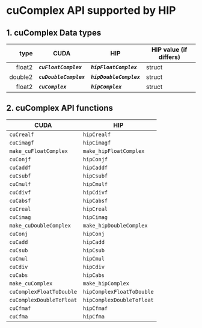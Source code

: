 # cuComplex API supported by HIP

## **1. cuComplex Data types**

| **type**     |   **CUDA**                                                    |   **HIP**                                                  |**HIP value** (if differs) |
|-------------:|---------------------------------------------------------------|------------------------------------------------------------|---------------------------|
| float2       |***`cuFloatComplex`***                                         |***`hipFloatComplex`***                                     | struct                    |
| double2      |***`cuDoubleComplex`***                                        |***`hipDoubleComplex`***                                    | struct                    |
| float2       |***`cuComplex`***                                              |***`hipComplex`***                                          | struct                    |

## **2. cuComplex API functions**

|   **CUDA**                                                |   **HIP**                                       |
|-----------------------------------------------------------|-------------------------------------------------|
|`cuCrealf`                                                 |`hipCrealf`                                      |
|`cuCimagf`                                                 |`hipCimagf`                                      |
|`make_cuFloatComplex`                                      |`make_hipFloatComplex`                           |
|`cuConjf`                                                  |`hipConjf`                                       |
|`cuCaddf`                                                  |`hipCaddf`                                       |
|`cuCsubf`                                                  |`hipCsubf`                                       |
|`cuCmulf`                                                  |`hipCmulf`                                       |
|`cuCdivf`                                                  |`hipCdivf`                                       |
|`cuCabsf`                                                  |`hipCabsf`                                       |
|`cuCreal`                                                  |`hipCreal`                                       |
|`cuCimag`                                                  |`hipCimag`                                       |
|`make_cuDoubleComplex`                                     |`make_hipDoubleComplex`                          |
|`cuConj`                                                   |`hipConj`                                        |
|`cuCadd`                                                   |`hipCadd`                                        |
|`cuCsub`                                                   |`hipCsub`                                        |
|`cuCmul`                                                   |`hipCmul`                                        |
|`cuCdiv`                                                   |`hipCdiv`                                        |
|`cuCabs`                                                   |`hipCabs`                                        |
|`make_cuComplex`                                           |`make_hipComplex`                                |
|`cuComplexFloatToDouble`                                   |`hipComplexFloatToDouble`                        |
|`cuComplexDoubleToFloat`                                   |`hipComplexDoubleToFloat`                        |
|`cuCfmaf`                                                  |`hipCfmaf`                                       |
|`cuCfma`                                                   |`hipCfma`                                        |
